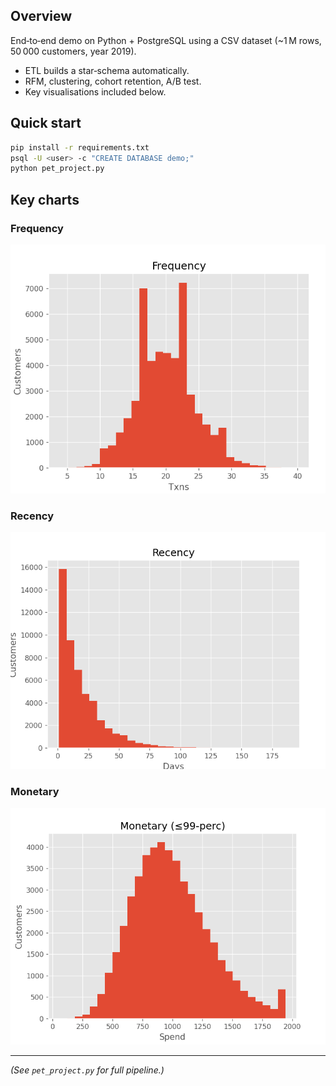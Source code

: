 ## Overview
End‑to‑end demo on Python + PostgreSQL using a CSV dataset
(~1 M rows, 50 000 customers, year 2019).

* ETL builds a star‑schema automatically.
* RFM, clustering, cohort retention, A/B test.
* Key visualisations included below.

## Quick start
```bash
pip install -r requirements.txt
psql -U <user> -c "CREATE DATABASE demo;"
python pet_project.py
```

## Key charts
### Frequency
![Frequency](images/freq_hist.png)

### Recency
![Recency](images/recency_hist.png)

### Monetary
![Monetary](images/monetary_hist.png)

---
*(See `pet_project.py` for full pipeline.)*
